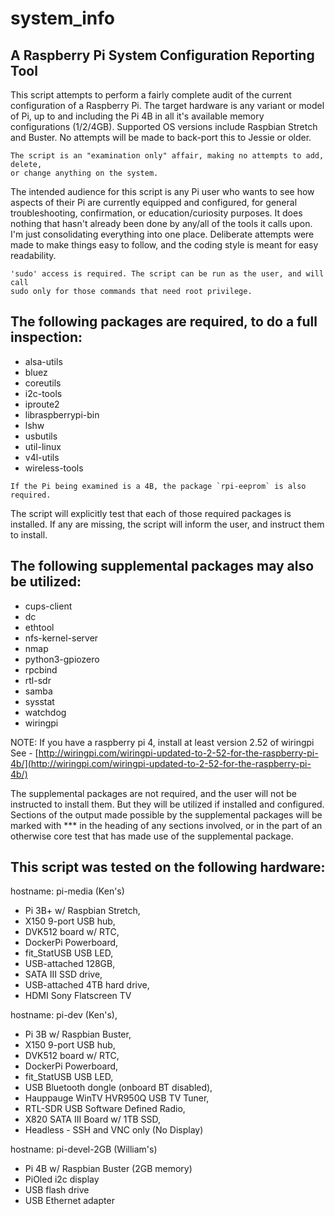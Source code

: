 # system_info
## A Raspberry Pi System Configuration Reporting Tool

This script attempts to perform a fairly complete audit of the current configuration of a Raspberry Pi. The target hardware is any variant or model of Pi, up to and including the Pi 4B in all it's available memory configurations (1/2/4GB). Supported OS versions include Raspbian Stretch and Buster. No attempts will be made to back-port this to Jessie or older.
```
The script is an "examination only" affair, making no attempts to add, delete,
or change anything on the system.
```
The intended audience for this script is any Pi user who wants to see how aspects of their Pi are currently equipped and configured, for general troubleshooting, confirmation, or education/curiosity purposes. It does nothing that hasn't already been done by any/all of the tools it calls upon. I'm just consolidating everything into one place. Deliberate attempts were made to make things easy to follow, and the coding style is meant for easy readability.
```
'sudo' access is required. The script can be run as the user, and will call
sudo only for those commands that need root privilege.
```
## The following packages are required, to do a full inspection:

- alsa-utils
- bluez
- coreutils
- i2c-tools
- iproute2
- libraspberrypi-bin
- lshw
- usbutils
- util-linux
- v4l-utils
- wireless-tools
```
If the Pi being examined is a 4B, the package `rpi-eeprom` is also required.
```
The script will explicitly test that each of those required packages is installed. If any are missing, the script will inform the user, and instruct them to install.

## The following supplemental packages may also be utilized:

- cups-client
- dc
- ethtool
- nfs-kernel-server
- nmap
- python3-gpiozero
- rpcbind
- rtl-sdr
- samba
- sysstat
- watchdog
- wiringpi

NOTE: If you have a raspberry pi 4, install at least version 2.52 of wiringpi
See - [http://wiringpi.com/wiringpi-updated-to-2-52-for-the-raspberry-pi-4b/](http://wiringpi.com/wiringpi-updated-to-2-52-for-the-raspberry-pi-4b/)

The supplemental packages are not required, and the user will not be instructed to install them. But they will be utilized if installed and configured. Sections of the output made possible by the supplemental packages will be marked with *** in the heading of any sections involved, or in the part of an otherwise core test that has made use of the supplemental package.

## This script was tested on the following hardware:

hostname: pi-media (Ken's)
- Pi 3B+ w/ Raspbian Stretch,
- X150 9-port USB hub,
- DVK512 board w/ RTC,
- DockerPi Powerboard,
- fit_StatUSB USB LED,
- USB-attached 128GB,
- SATA III SSD drive,
- USB-attached 4TB hard drive,
- HDMI Sony Flatscreen TV

hostname: pi-dev (Ken's),
- Pi 3B w/ Raspbian Buster,
- X150 9-port USB hub,
- DVK512 board w/ RTC,
- DockerPi Powerboard,
- fit_StatUSB USB LED,
- USB Bluetooth dongle (onboard BT disabled),
- Hauppauge WinTV HVR950Q USB TV Tuner,
- RTL-SDR USB Software Defined Radio,
- X820 SATA III Board w/ 1TB SSD,
- Headless - SSH and VNC only (No Display)

hostname: pi-devel-2GB (William's)
- Pi 4B w/ Raspbian Buster (2GB memory)
- PiOled i2c display
- USB flash drive
- USB Ethernet adapter
